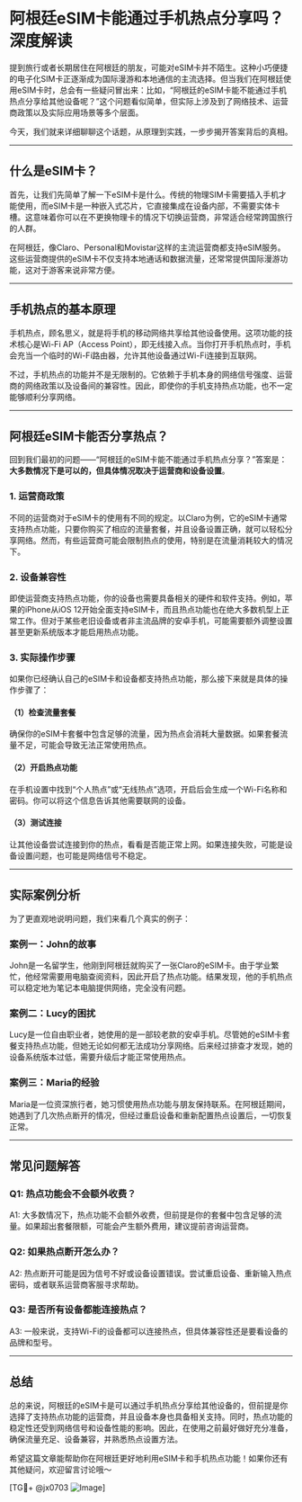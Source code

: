 # 阿根廷eSIM卡能通过手机热点分享吗？深度解读

提到旅行或者长期居住在阿根廷的朋友，可能对eSIM卡并不陌生。这种小巧便捷的电子化SIM卡正逐渐成为国际漫游和本地通信的主流选择。但当我们在阿根廷使用eSIM卡时，总会有一些疑问冒出来：比如，“阿根廷的eSIM卡能不能通过手机热点分享给其他设备呢？”这个问题看似简单，但实际上涉及到了网络技术、运营商政策以及实际应用场景等多个层面。

今天，我们就来详细聊聊这个话题，从原理到实践，一步步揭开答案背后的真相。

---

## 什么是eSIM卡？

首先，让我们先简单了解一下eSIM卡是什么。传统的物理SIM卡需要插入手机才能使用，而eSIM卡是一种嵌入式芯片，它直接集成在设备内部，不需要实体卡槽。这意味着你可以在不更换物理卡的情况下切换运营商，非常适合经常跨国旅行的人群。

在阿根廷，像Claro、Personal和Movistar这样的主流运营商都支持eSIM服务。这些运营商提供的eSIM卡不仅支持本地通话和数据流量，还常常提供国际漫游功能，这对于游客来说非常方便。

---

## 手机热点的基本原理

手机热点，顾名思义，就是将手机的移动网络共享给其他设备使用。这项功能的技术核心是Wi-Fi AP（Access Point），即无线接入点。当你打开手机热点时，手机会充当一个临时的Wi-Fi路由器，允许其他设备通过Wi-Fi连接到互联网。

不过，手机热点的功能并不是无限制的。它依赖于手机本身的网络信号强度、运营商的网络政策以及设备间的兼容性。因此，即使你的手机支持热点功能，也不一定能够顺利分享网络。

---

## 阿根廷eSIM卡能否分享热点？

回到我们最初的问题——“阿根廷的eSIM卡能不能通过手机热点分享？”答案是：**大多数情况下是可以的，但具体情况取决于运营商和设备设置**。

### 1. **运营商政策**
不同的运营商对于eSIM卡的使用有不同的规定。以Claro为例，它的eSIM卡通常支持热点功能，只要你购买了相应的流量套餐，并且设备设置正确，就可以轻松分享网络。然而，有些运营商可能会限制热点的使用，特别是在流量消耗较大的情况下。

### 2. **设备兼容性**
即使运营商支持热点功能，你的设备也需要具备相关的硬件和软件支持。例如，苹果的iPhone从iOS 12开始全面支持eSIM卡，而且热点功能也在绝大多数机型上正常工作。但对于某些老旧设备或者非主流品牌的安卓手机，可能需要额外调整设置甚至更新系统版本才能启用热点功能。

### 3. **实际操作步骤**
如果你已经确认自己的eSIM卡和设备都支持热点功能，那么接下来就是具体的操作步骤了：

#### （1）检查流量套餐
确保你的eSIM卡套餐中包含足够的流量，因为热点会消耗大量数据。如果套餐流量不足，可能会导致无法正常使用热点。

#### （2）开启热点功能
在手机设置中找到“个人热点”或“无线热点”选项，开启后会生成一个Wi-Fi名称和密码。你可以将这个信息告诉其他需要联网的设备。

#### （3）测试连接
让其他设备尝试连接到你的热点，看看是否能正常上网。如果连接失败，可能是设备设置问题，也可能是网络信号不稳定。

---

## 实际案例分析

为了更直观地说明问题，我们来看几个真实的例子：

### 案例一：John的故事
John是一名留学生，他刚到阿根廷就购买了一张Claro的eSIM卡。由于学业繁忙，他经常需要用电脑查阅资料，因此开启了热点功能。结果发现，他的手机热点可以稳定地为笔记本电脑提供网络，完全没有问题。

### 案例二：Lucy的困扰
Lucy是一位自由职业者，她使用的是一部较老款的安卓手机。尽管她的eSIM卡套餐支持热点功能，但她无论如何都无法成功分享网络。后来经过排查才发现，她的设备系统版本过低，需要升级后才能正常使用热点。

### 案例三：Maria的经验
Maria是一位资深旅行者，她习惯使用热点功能与朋友保持联系。在阿根廷期间，她遇到了几次热点断开的情况，但经过重启设备和重新配置热点设置后，一切恢复正常。

---

## 常见问题解答

### Q1: 热点功能会不会额外收费？
A1: 大多数情况下，热点功能不会额外收费，但前提是你的套餐中包含足够的流量。如果超出套餐限额，可能会产生额外费用，建议提前咨询运营商。

### Q2: 如果热点断开怎么办？
A2: 热点断开可能是因为信号不好或设备设置错误。尝试重启设备、重新输入热点密码，或者联系运营商客服寻求帮助。

### Q3: 是否所有设备都能连接热点？
A3: 一般来说，支持Wi-Fi的设备都可以连接热点，但具体兼容性还是要看设备的品牌和型号。

---

## 总结

总的来说，阿根廷的eSIM卡是可以通过手机热点分享给其他设备的，但前提是你选择了支持热点功能的运营商，并且设备本身也具备相关支持。同时，热点功能的稳定性还受到网络信号和设备性能的影响。因此，在使用之前最好做好充分准备，确保流量充足、设备兼容，并熟悉热点设置方法。

希望这篇文章能帮助你在阿根廷更好地利用eSIM卡和手机热点功能！如果你还有其他疑问，欢迎留言讨论哦～

[TG💪+ @jx0703 ![Image](https://github.com/user-attachments/assets/dbca1d08-cadb-493c-b0ec-ad6f7a83f270)]